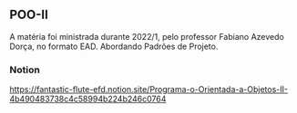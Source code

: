 ## POO-II
A matéria foi ministrada durante 2022/1, pelo professor Fabiano Azevedo Dorça, no formato EAD. 
Abordando Padrões de Projeto.

### Notion

https://fantastic-flute-efd.notion.site/Programa-o-Orientada-a-Objetos-II-4b490483738c4c58994b224b246c0764
